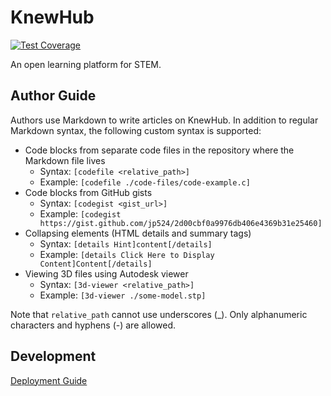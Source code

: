 # KnewHub

[![Test Coverage](https://api.codeclimate.com/v1/badges/da7cb86882e3074c32d8/test_coverage)](https://codeclimate.com/github/knewplay/knewhub/test_coverage)

An open learning platform for STEM.

## Author Guide

Authors use Markdown to write articles on KnewHub. In addition to regular Markdown syntax, the following custom syntax is supported:
- Code blocks from separate code files in the repository where the Markdown file lives
    + Syntax: `[codefile <relative_path>]`
    + Example: `[codefile ./code-files/code-example.c]`
- Code blocks from GitHub gists
    + Syntax: `[codegist <gist_url>]`
    + Example: `[codegist https://gist.github.com/jp524/2d00cbf0a9976db406e4369b31e25460]`
- Collapsing elements (HTML details and summary tags)
    + Syntax: `[details Hint]content[/details]`
    + Example: `[details Click Here to Display Content]Content[/details]`
- Viewing 3D files using Autodesk viewer
    + Syntax: `[3d-viewer <relative_path>]`
    + Example: `[3d-viewer ./some-model.stp]` 

Note that `relative_path` cannot use underscores (_). Only alphanumeric characters and hyphens (-) are allowed.

## Development

[Deployment Guide](./deployment-guide.md)